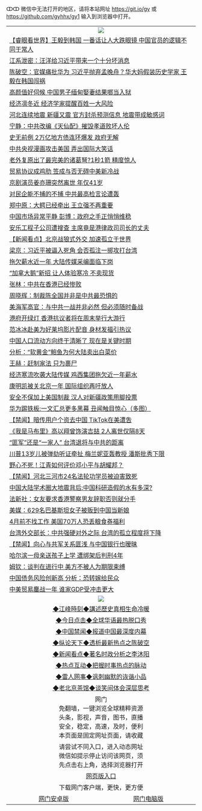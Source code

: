 ↀↀ 微信中无法打开的地区，请将本站网址 https://git.io/gy 或 https://github.com/gyhhx/gy1 输入到浏览器中打开。 

 <table>

  <tr>
    <td colspan="2" align=center><img src="https://cdn.jsdelivr.net/gh/gyoupiodf/im1/20190822-2.jpg"></td>
 </tr>
<tr><td colspan="2" align="left"><a href="https://xball.casa/oo.aspx?name=c1103502&key=eqxowaguscvmxdgc&from=gy">【睿眼看世界】王毅到韩国 一番话让人大跌眼镜 中国官员的逻辑不同于常人</a></td></tr>
<tr><td colspan="2" align="left"><a href="https://xball.casa/oo.aspx?name=c1103598&key=eqxowaguscvmxdgc&from=gy">江系泄密：汪洋给习近平带来一个十分坏消息</a></td></tr>
<tr><td colspan="2" align="left"><a href="https://xball.casa/oo.aspx?name=c1103552&key=eqxowaguscvmxdgc&from=gy">陈破空：官媒痛批华为 习近平抛弃孟晚舟？华大妈假装历史学家 王毅在韩国闯祸</a></td></tr>
<tr><td colspan="2" align="left"><a href="https://xball.casa/oo.aspx?name=c1103584&key=eqxowaguscvmxdgc&from=gy">高颜值好伺候 中国男子缅甸娶妻结果啷当入狱</a></td></tr>
<tr><td colspan="2" align="left"><a href="https://xball.casa/oo.aspx?name=c1103597&key=eqxowaguscvmxdgc&from=gy">经济凛冬近 经济学家提醒百姓一大风险</a></td></tr>
<tr><td colspan="2" align="left"><a href="https://xball.casa/oo.aspx?name=c1103583&key=eqxowaguscvmxdgc&from=gy">河北连续地震 新疆又震 官方封杀预测信息 地震带成敏感词</a></td></tr>
<tr><td colspan="2" align="left"><a href="https://xball.casa/oo.aspx?name=c1103495&key=eqxowaguscvmxdgc&from=gy">宁静：中共改编《天仙配》摧毁孝道败坏人伦</a></td></tr>
<tr><td colspan="2" align="left"><a href="https://xball.casa/oo.aspx?name=c1103590&key=eqxowaguscvmxdgc&from=gy">史无前例 2万亿地方债连环爆发 政府无解</a></td></tr>
<tr><td colspan="2" align="left"><a href="https://xball.casa/oo.aspx?name=c1103534&key=eqxowaguscvmxdgc&from=gy">中共央视漫画攻击美国 弄出国际大笑话</a></td></tr>
<tr><td colspan="2" align="left"><a href="https://xball.casa/oo.aspx?name=c1103582&key=eqxowaguscvmxdgc&from=gy">老外复原出了最完美的诸葛弩?1秒1箭 精度惊人</a></td></tr>
<tr><td colspan="2" align="left"><a href="https://xball.casa/oo.aspx?name=c1103568&key=eqxowaguscvmxdgc&from=gy">贸易协议成鸡肋 签成与否无碍中美新冷战</a></td></tr>
<tr><td colspan="2" align="left"><a href="https://xball.casa/oo.aspx?name=c1103535&key=eqxowaguscvmxdgc&from=gy">京剧演员姜亦珊突然离世 年仅41岁</a></td></tr>
<tr><td colspan="2" align="left"><a href="https://xball.casa/oo.aspx?name=c1103546&key=eqxowaguscvmxdgc&from=gy">对民企能不捕的不捕 中共最高检言论遭轰</a></td></tr>
<tr><td colspan="2" align="left"><a href="https://xball.casa/oo.aspx?name=c1103553&key=eqxowaguscvmxdgc&from=gy">郑中原：大鳄已经牵出 王立强不再重要</a></td></tr>
<tr><td colspan="2" align="left"><a href="https://xball.casa/oo.aspx?name=c1103506&key=eqxowaguscvmxdgc&from=gy">中国市场异常平静 彭博：政府之手正悄悄维稳</a></td></tr>
<tr><td colspan="2" align="left"><a href="https://xball.casa/oo.aspx?name=c1103509&key=eqxowaguscvmxdgc&from=gy">安乐工程子公司遭搜查 主席竟是港律政司司长的丈夫</a></td></tr>
<tr><td colspan="2" align="left"><a href="https://xball.casa/oo.aspx?name=c1103545&key=eqxowaguscvmxdgc&from=gy">【新闻看点】北京战狼式外交 加速孤立于世界</a></td></tr>
<tr><td colspan="2" align="left"><a href="https://xball.casa/oo.aspx?name=c1103537&key=eqxowaguscvmxdgc&from=gy">梁京：习近平被逼入死角 会否孤注一掷攻打台湾</a></td></tr>
<tr><td colspan="2" align="left"><a href="https://xball.casa/oo.aspx?name=c1103580&key=eqxowaguscvmxdgc&from=gy">拖欠薪水近一年 大陆传媒采编面临下岗</a></td></tr>
<tr><td colspan="2" align="left"><a href="https://xball.casa/oo.aspx?name=c1103587&key=eqxowaguscvmxdgc&from=gy">“加拿大鹅”新招 让人体验寒冷 不卖现货</a></td></tr>
<tr><td colspan="2" align="left"><a href="https://xball.casa/oo.aspx?name=c1103494&key=eqxowaguscvmxdgc&from=gy">张林：中共在香港已经惨败</a></td></tr>
<tr><td colspan="2" align="left"><a href="https://xball.casa/oo.aspx?name=c1103567&key=eqxowaguscvmxdgc&from=gy">周晓辉：制裁陈全国并非是中共最恐惧的</a></td></tr>
<tr><td colspan="2" align="left"><a href="https://xball.casa/oo.aspx?name=c1103594&key=eqxowaguscvmxdgc&from=gy">美海军高官：与中共一战并非必然 但必须随时备战</a></td></tr>
<tr><td colspan="2" align="left"><a href="https://xball.casa/oo.aspx?name=c1103562&key=eqxowaguscvmxdgc&from=gy">港府开绿灯 香港抗议者将在周末举行大游行</a></td></tr>
<tr><td colspan="2" align="left"><a href="https://xball.casa/oo.aspx?name=c1103596&key=eqxowaguscvmxdgc&from=gy">范冰冰赴美为好莱坞影片配音 身材发福引热议</a></td></tr>
<tr><td colspan="2" align="left"><a href="https://xball.casa/oo.aspx?name=c1103571&key=eqxowaguscvmxdgc&from=gy">中国人口流动方向终于清晰了 现在是关键时期</a></td></tr>
<tr><td colspan="2" align="left"><a href="https://xball.casa/oo.aspx?name=c1103593&key=eqxowaguscvmxdgc&from=gy">分析：“软黄金”鲍鱼为何大陆卖出白菜价</a></td></tr>
<tr><td colspan="2" align="left"><a href="https://xball.casa/oo.aspx?name=c1103536&key=eqxowaguscvmxdgc&from=gy">王赫：赶制家法 只为裹尸</a></td></tr>
<tr><td colspan="2" align="left"><a href="https://xball.casa/oo.aspx?name=c1103599&key=eqxowaguscvmxdgc&from=gy">经济寒流吹袭大陆传媒 鸡西集团拖欠近一年薪水</a></td></tr>
<tr><td colspan="2" align="left"><a href="https://xball.casa/oo.aspx?name=c1103585&key=eqxowaguscvmxdgc&from=gy">康明凯被关北京一年 国际组织再吁放人</a></td></tr>
<tr><td colspan="2" align="left"><a href="https://xball.casa/oo.aspx?name=c1103574&key=eqxowaguscvmxdgc&from=gy">安全不保加上美国制裁 汉人对新疆政策用脚投票</a></td></tr>
<tr><td colspan="2" align="left"><a href="https://xball.casa/oo.aspx?name=c1103548&key=eqxowaguscvmxdgc&from=gy">华为踢铁板:一文汇总更多黑幕 丑闻触目惊心（多图）</a></td></tr>
<tr><td colspan="2" align="left"><a href="https://xball.casa/oo.aspx?name=c1103569&key=eqxowaguscvmxdgc&from=gy">【禁闻】暗传用户个资去中国 TikTok在美遭吿</a></td></tr>
<tr><td colspan="2" align="left"><a href="https://xball.casa/oo.aspx?name=c1103592&key=eqxowaguscvmxdgc&from=gy">《我是马布里》高以翔曾饰演吉喆 2人离世仅隔8天</a></td></tr>
<tr><td colspan="2" align="left"><a href="https://xball.casa/oo.aspx?name=c1103575&key=eqxowaguscvmxdgc&from=gy">“匪军”还是“一家人” 台湾退将与中共的距离</a></td></tr>
<tr><td colspan="2" align="left"><a href="https://xball.casa/oo.aspx?name=c1103556&key=eqxowaguscvmxdgc&from=gy">川普13岁儿被弹劾听证牵扯 梅兰妮亚轰教授 潘斯批秀下限</a></td></tr>
<tr><td colspan="2" align="left"><a href="https://xball.casa/oo.aspx?name=c1103604&key=eqxowaguscvmxdgc&from=gy">野心不死！江青如何评价邓小平与胡耀邦？</a></td></tr>
<tr><td colspan="2" align="left"><a href="https://xball.casa/oo.aspx?name=c1103588&key=eqxowaguscvmxdgc&from=gy">【禁闻】河北三河市24名法轮功学员被迫害致死</a></td></tr>
<tr><td colspan="2" align="left"><a href="https://xball.casa/oo.aspx?name=c1103578&key=eqxowaguscvmxdgc&from=gy">中国大陆学术圈大地震背后:中国科研造假的水有多深?</a></td></tr>
<tr><td colspan="2" align="left"><a href="https://xball.casa/oo.aspx?name=c1103542&key=eqxowaguscvmxdgc&from=gy">法新社：女友要求香港警察男友辞职否则就分手</a></td></tr>
<tr><td colspan="2" align="left"><a href="https://xball.casa/oo.aspx?name=c1103512&key=eqxowaguscvmxdgc&from=gy">美媒：629名巴基斯坦女子被贩到中国当新娘</a></td></tr>
<tr><td colspan="2" align="left"><a href="https://xball.casa/oo.aspx?name=c1103558&key=eqxowaguscvmxdgc&from=gy">4月前不找工作 美国70万人恐丢粮食券福利</a></td></tr>
<tr><td colspan="2" align="left"><a href="https://xball.casa/oo.aspx?name=c1103559&key=eqxowaguscvmxdgc&from=gy">台湾外交部长：中共强硬对外之际 台湾的孤立程度将下降</a></td></tr>
<tr><td colspan="2" align="left"><a href="https://xball.casa/oo.aspx?name=c1103547&key=eqxowaguscvmxdgc&from=gy">【禁闻】向心与共军关系匪浅 与中国银行也暧昧</a></td></tr>
<tr><td colspan="2" align="left"><a href="https://xball.casa/oo.aspx?name=c1103516&key=eqxowaguscvmxdgc&from=gy">哈尔滨一母亲送孩子上学 遭绑架后判刑4年</a></td></tr>
<tr><td colspan="2" align="left"><a href="https://xball.casa/oo.aspx?name=c1103595&key=eqxowaguscvmxdgc&from=gy">姆钦：谈判在进行中 美方不被人为期限束缚</a></td></tr>
<tr><td colspan="2" align="left"><a href="https://xball.casa/oo.aspx?name=c1103514&key=eqxowaguscvmxdgc&from=gy">中国债务风险创新高 分析：恐转嫁给民众</a></td></tr>
<tr><td colspan="2" align="left"><a href="https://xball.casa/oo.aspx?name=c1103498&key=eqxowaguscvmxdgc&from=gy">中美贸易鏖战一年 谁家GDP受冲击更大</a></td></tr>

 <tr>
   <td colspan="2" align=center><img src="https://cdn.jsdelivr.net/gh/gyoupiodf/im1/jf-1.jpg"></td>
  </tr>
   <tr>
   <td colspan="2" align=center> 
<a href="https://xball.casa/oo.aspx?name=c922850&key=eqxowaguscvmxdgc&from=gy&tag=9877">◆江峰時刻◆講述歷史真相生命冷暖</a><br/>
    </td>
  </tr>
   <tr>
   <td colspan="2" align=center> 
<a href="https://xball.casa/oo.aspx?name=c816850&key=eqxowaguscvmxdgc&from=gy&tag=9877">◆今日点击◆全球华语最热脱口秀</a><br/>
    </td>
  </tr>
  <tr>
  <td colspan="2" align=center>
<a href="https://xball.casa/oo.aspx?name=c816860&key=eqxowaguscvmxdgc&from=gy&tag=99733110">◆中国禁闻◆报道中国最深度内幕</a><br/>
   </tr>
  <tr>
     <td colspan="2" align=center>
<a href="https://xball.casa/oo.aspx?name=c816855&key=eqxowaguscvmxdgc&from=gy&tag=997110">◆纵论天下◆透析最新热点之陈破空</a><br/>
   </tr>
   <tr>
      <td colspan="2" align=center>
<a href="https://xball.casa/oo.aspx?name=c838308&key=eqxowaguscvmxdgc&from=gy&tag=9973110">◆新闻看点◆著名时政分析之李沐阳</a><br/>
   </tr>
   <tr>
     <td colspan="2" align=center>
<a href="https://xball.casa/oo.aspx?name=c816852&key=eqxowaguscvmxdgc&from=gy&tag=9733110">◆热点互动◆把握时事热点的脉动</a><br/>
   </tr>
   <tr>
      <td colspan="2" align=center>
<a href="https://xball.casa/oo.aspx?name=c816694&key=eqxowaguscvmxdgc&from=gy&tag=93310">◆雷人网事◆讽刺幽默的诙谐小品</a><br/>
   </tr>
   <tr>
    <td colspan="2" align=center>
<a href="https://xball.casa/oo.aspx?name=c816650&key=eqxowaguscvmxdgc&from=gy&tag=9973110">◆老北京茶馆◆谈笑间体会深层思考</a><br/>
   </tr>
<tr>
    <td colspan="2" align="center">网门<br/>免翻墙，一键浏览全球精粹资源<br/>头条，影视，声音，图书，直播<br/>安全，稳定，高速，及时，便利<br/>本页面是固定网址页面，请收藏</td>
  <tr>
  <tr>
    <td colspan="2" align="center">请尝试不同入口，进入动态网址<br/>微信如提示停止访问该网页，须<br/>先点击右上角，选择浏览器打开</td>
  <tr>
  <tr>
    <td colspan="2" align="center"><a href="https://cdn.statically.io/gh/otiny/up/master/show001.htm">网页版入口</a></td>
  </tr>
  <tr>
    <td colspan="2" align="center">下载网门客户端，更快，更方便</td>
  <tr>
  <tr>
    <td align="center"><a href="https://raw.githubusercontent.com/opipe/up/master/oGatea.apk">网门安卓版</a></td>
    <td align="center"><a href="https://raw.githubusercontent.com/opipe/up/master/oGate.zip">网门电脑版</a></td>
  </tr>

</table>

